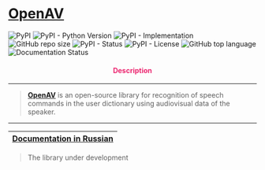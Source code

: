 # [OpenAV](https://github.com/DmitryRyumin/openav)

![PyPI](https://img.shields.io/pypi/v/openav)
![PyPI - Python Version](https://img.shields.io/pypi/pyversions/openav)
![PyPI - Implementation](https://img.shields.io/pypi/implementation/openav)
![GitHub repo size](https://img.shields.io/github/repo-size/dmitryryumin/openav)
![PyPI - Status](https://img.shields.io/pypi/status/openav)
![PyPI - License](https://img.shields.io/github/license/dmitryryumin/openav)
![GitHub top language](https://img.shields.io/github/languages/top/dmitryryumin/openav)
![Documentation Status](https://readthedocs.org/projects/openav/badge/?version=latest)

<h4 align="center"><span style="color:#EC256F;">Description</span></h4>

---

> **[OpenAV](https://github.com/DmitryRyumin/openav)** is an open-source library for recognition of speech commands in the user dictionary using audiovisual data of the speaker.

---

| [Documentation in Russian](https://github.com/DmitryRyumin/openav/blob/main/README_RU.md) |
|-------------------------------------------------------------------------------------------|

> The library under development
